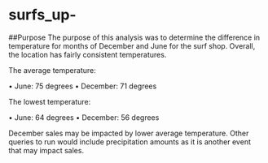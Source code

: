 # surfs_up-
##Purpose
The purpose of this analysis was to determine the difference in temperature for months of December and June for the surf shop. Overall, the location has fairly consistent temperatures.

The average temperature:

•	June: 75 degrees
•	December: 71 degrees

The lowest temperature:

•	June: 64 degrees
•	December: 56 degrees

December sales may be impacted by lower average temperature. Other queries to run would include precipitation amounts as it is another event that may impact sales.
